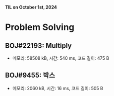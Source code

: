 **TIL on October 1st, 2024**

# Problem Solving
## BOJ#22193: Multiply
* 메모리: 58508 kB, 시간: 540 ms, 코드 길이: 475 B 

## BOJ#9455: 박스
* 메모리: 2060 kB, 시간: 16 ms, 코드 길이: 505 B
